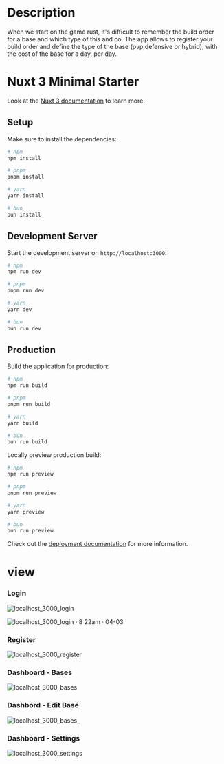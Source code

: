 # Description

When we start on the game rust, it's difficult to remember the build order for a base and which type of this and co.
The app allows to register your build order and define the type of the base (pvp,defensive or hybrid), with the cost of the base for a day, per day.

# Nuxt 3 Minimal Starter

Look at the [Nuxt 3 documentation](https://nuxt.com/docs/getting-started/introduction) to learn more.

## Setup

Make sure to install the dependencies:

```bash
# npm
npm install

# pnpm
pnpm install

# yarn
yarn install

# bun
bun install
```

## Development Server

Start the development server on `http://localhost:3000`:

```bash
# npm
npm run dev

# pnpm
pnpm run dev

# yarn
yarn dev

# bun
bun run dev
```

## Production

Build the application for production:

```bash
# npm
npm run build

# pnpm
pnpm run build

# yarn
yarn build

# bun
bun run build
```

Locally preview production build:

```bash
# npm
npm run preview

# pnpm
pnpm run preview

# yarn
yarn preview

# bun
bun run preview
```

Check out the [deployment documentation](https://nuxt.com/docs/getting-started/deployment) for more information.

# view 

### Login
![localhost_3000_login](https://github.com/Ninokeep/share-your-base-front/assets/121240813/29bb099c-b2e6-4b38-9557-d9ef0da8d0f2)

![localhost_3000_login · 8 22am · 04-03](https://github.com/Ninokeep/share-your-base-front/assets/121240813/9d4ea73d-eb67-4a46-b218-9e13ec273713)

### Register
![localhost_3000_register](https://github.com/Ninokeep/share-your-base-front/assets/121240813/2c62ded1-50b1-48aa-9405-d335bc1eef15)

### Dashboard - Bases
![localhost_3000_bases](https://github.com/Ninokeep/share-your-base-front/assets/121240813/ad8344ba-b470-4dab-a694-a7da9ce60a50)

### Dashbord - Edit Base
![localhost_3000_bases_](https://github.com/Ninokeep/share-your-base-front/assets/121240813/755b2b01-94f7-4047-b878-958693de3de6)


### Dashboard - Settings
![localhost_3000_settings](https://github.com/Ninokeep/share-your-base-front/assets/121240813/63ec3100-15f5-4b15-826b-a487fee5b05b)


